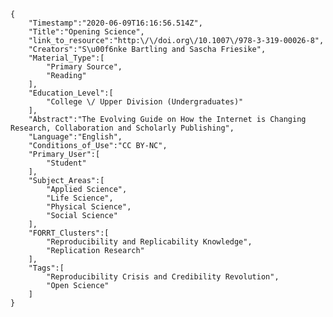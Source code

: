 
    {
        "Timestamp":"2020-06-09T16:16:56.514Z",
        "Title":"Opening Science",
        "link_to_resource":"http:\/\/doi.org\/10.1007\/978-3-319-00026-8",
        "Creators":"S\u00f6nke Bartling and Sascha Friesike",
        "Material_Type":[
            "Primary Source",
            "Reading"
        ],
        "Education_Level":[
            "College \/ Upper Division (Undergraduates)"
        ],
        "Abstract":"The Evolving Guide on How the Internet is Changing Research, Collaboration and Scholarly Publishing",
        "Language":"English",
        "Conditions_of_Use":"CC BY-NC",
        "Primary_User":[
            "Student"
        ],
        "Subject_Areas":[
            "Applied Science",
            "Life Science",
            "Physical Science",
            "Social Science"
        ],
        "FORRT_Clusters":[
            "Reproducibility and Replicability Knowledge",
            "Replication Research"
        ],
        "Tags":[
            "Reproducibility Crisis and Credibility Revolution",
            "Open Science"
        ]
    }
